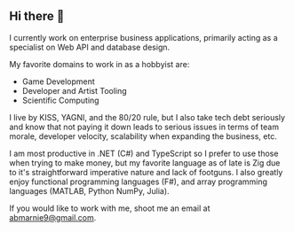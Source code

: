 ## Hi there 👋

I currently work on enterprise business applications, primarily acting as a specialist on Web API and database design.

My favorite domains to work in as a hobbyist are:
- Game Development
- Developer and Artist Tooling
- Scientific Computing

I live by KISS, YAGNI, and the 80/20 rule, but I also take tech debt seriously and know that not paying it down leads to serious issues in terms of team morale, developer velocity, scalability when expanding the business, etc. 

I am most productive in .NET (C#) and TypeScript so I prefer to use those when trying to make money, but my favorite language as of late is Zig due to it's straightforward imperative nature and lack of footguns. 
I also greatly enjoy functional programming languages (F#), and array programming languages (MATLAB, Python NumPy, Julia).

If you would like to work with me, shoot me an email at abmarnie9@gmail.com.
<!--
**abmarnie/abmarnie** is a ✨ _special_ ✨ repository because its `README.md` (this file) appears on your GitHub profile.

Here are some ideas to get you started:

- 🔭 I’m currently working on ...
- 🌱 I’m currently learning ...
- 👯 I’m looking to collaborate on ...
- 🤔 I’m looking for help with ...
- 💬 Ask me about ...
- 📫 How to reach me: ...
- 😄 Pronouns: ...
- ⚡ Fun fact: ...
-->
